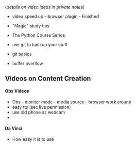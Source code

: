 
 (*details on video ideas in private notes*)
 

- video speed up - browser plugin - Finished
- "Magic" study tips

- The Python Course Series

- use git to backup your stuff
- git basics

- buffer overflow

## Videos on Content Creation
#### Obs Videos

- Obs - monitor mode - media source - browser work around
- easy tts (sec live permission)
- use old phone as webcam
- 
#### Da Vinci

- How easy it is to use

